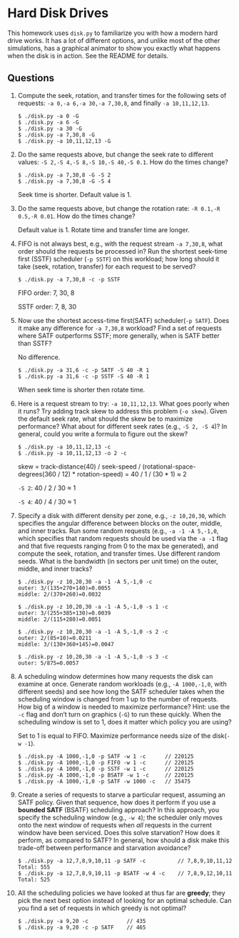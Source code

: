 # Hard Disk Drives

This homework uses `disk.py` to familiarize you with how a modern hard drive works. It has a lot of different options, and unlike most of the other simulations, has a graphical animator to show you exactly what happens when the disk is in action. See the README for details.

## Questions

1. Compute the seek, rotation, and transfer times for the following sets of requests: `-a 0,-a 6,-a 30,-a 7,30,8`, and finally `-a 10,11,12,13`.

    ```
    $ ./disk.py -a 0 -G
    $ ./disk.py -a 6 -G
    $ ./disk.py -a 30 -G
    $ ./disk.py -a 7,30,8 -G
    $ ./disk.py -a 10,11,12,13 -G
    ```

2. Do the same requests above, but change the seek rate to different values: `-S 2,-S 4,-S 8,-S 10,-S 40,-S 0.1`. How do the times change?

    ```
    $ ./disk.py -a 7,30,8 -G -S 2
    $ ./disk.py -a 7,30,8 -G -S 4
    ```

    Seek time is shorter. Default value is 1.

3. Do the same requests above, but change the rotation rate: `-R 0.1,-R 0.5,-R 0.01`. How do the times change?

    Default value is 1. Rotate time and transfer time are longer.

4. FIFO is not always best, e.g., with the request stream `-a 7,30,8`, what order should the requests be processed in? Run the shortest seek-time first (SSTF) scheduler (`-p SSTF`) on this workload; how long should it take (seek, rotation, transfer) for each request to be served?

    ```
    $ ./disk.py -a 7,30,8 -c -p SSTF
    ```

    FIFO order: 7, 30, 8

    SSTF order: 7, 8, 30

5. Now use the shortest access-time first(SATF) scheduler(`-p SATF`). Does it make any difference for `-a 7,30,8` workload? Find a set of requests where SATF outperforms SSTF; more generally, when is SATF better than SSTF?

    No difference.

    ```
    $ ./disk.py -a 31,6 -c -p SATF -S 40 -R 1
    $ ./disk.py -a 31,6 -c -p SSTF -S 40 -R 1
    ```

    When seek time is shorter then rotate time.

6. Here is a request stream to try: `-a 10,11,12,13`. What goes poorly when it runs? Try adding track skew to address this problem (`-o skew`). Given the default seek rate, what should the skew be to maximize performance? What about for different seek rates (e.g., `-S 2, -S 4`)? In general, could you write a formula to figure out the skew?

    ```
    $ ./disk.py -a 10,11,12,13 -c
    $ ./disk.py -a 10,11,12,13 -o 2 -c
    ```

    skew = track-distance(40) / seek-speed / (rotational-space-degrees(360 / 12)  * rotation-speed)
    = 40 / 1 / (30 * 1) ≈ 2

    `-S 2`: 40 / 2 / 30 ≈ 1

    `-S 4`: 40 / 4 / 30 ≈ 1

7. Specify a disk with different density per zone, e.g., `-z 10,20,30`, which specifies the angular difference between blocks on the outer, middle, and inner tracks. Run some random requests (e.g., `-a -1 -A 5,-1,0`, which specifies that random requests should be used via the `-a -1` flag and that five requests ranging from 0 to the max be generated), and compute the seek, rotation, and transfer times. Use different random seeds. What is the bandwidth (in sectors per unit time) on the outer, middle, and inner tracks?

    ```
    $ ./disk.py -z 10,20,30 -a -1 -A 5,-1,0 -c
    outer: 3/(135+270+140)=0.0055
    middle: 2/(370+260)=0.0032

    $ ./disk.py -z 10,20,30 -a -1 -A 5,-1,0 -s 1 -c
    outer: 3/(255+385+130)=0.0039
    middle: 2/(115+280)=0.0051

    $ ./disk.py -z 10,20,30 -a -1 -A 5,-1,0 -s 2 -c
    outer: 2/(85+10)=0.0211
    middle: 3/(130+360+145)=0.0047

    $ ./disk.py -z 10,20,30 -a -1 -A 5,-1,0 -s 3 -c
    outer: 5/875=0.0057
    ```

8. A scheduling window determines how many requests the disk can examine at once. Generate random workloads (e.g., `-A 1000,-1,0`, with different seeds) and see how long the SATF scheduler takes when the scheduling window is changed from 1 up to the number of requests. How big of a window is needed to maximize performance? Hint: use the `-c` flag and don’t turn on graphics (`-G`) to run these quickly. When the scheduling window is set to 1, does it matter which policy you are using?

    Set to 1 is equal to FIFO. Maximize performance needs size of the disk(`-w -1`).

    ```
    $ ./disk.py -A 1000,-1,0 -p SATF -w 1 -c      // 220125
    $ ./disk.py -A 1000,-1,0 -p FIFO -w 1 -c      // 220125
    $ ./disk.py -A 1000,-1,0 -p SSTF -w 1 -c      // 220125
    $ ./disk.py -A 1000,-1,0 -p BSATF -w 1 -c     // 220125
    $ ./disk.py -A 1000,-1,0 -p SATF -w 1000 -c   // 35475
    ```

9. Create a series of requests to starve a particular request, assuming an SATF policy. Given that sequence, how does it perform if you use a **bounded SATF** (BSATF) scheduling approach? In this approach, you specify the scheduling window (e.g., `-w 4`); the scheduler only moves onto the next window of requests when *all* requests in the current window have been serviced. Does this solve starvation? How does it perform, as compared to SATF? In general, how should a disk make this trade-off between performance and starvation avoidance?

    ```
    $ ./disk.py -a 12,7,8,9,10,11 -p SATF -c          // 7,8,9,10,11,12 Total: 555
    $ ./disk.py -a 12,7,8,9,10,11 -p BSATF -w 4 -c    // 7,8,9,12,10,11 Total: 525
    ```

10. All the scheduling policies we have looked at thus far are **greedy**; they pick the next best option instead of looking for an optimal schedule. Can you find a set of requests in which greedy is not optimal?

    ```
    $ ./disk.py -a 9,20 -c            // 435
    $ ./disk.py -a 9,20 -c -p SATF    // 465
    ```
